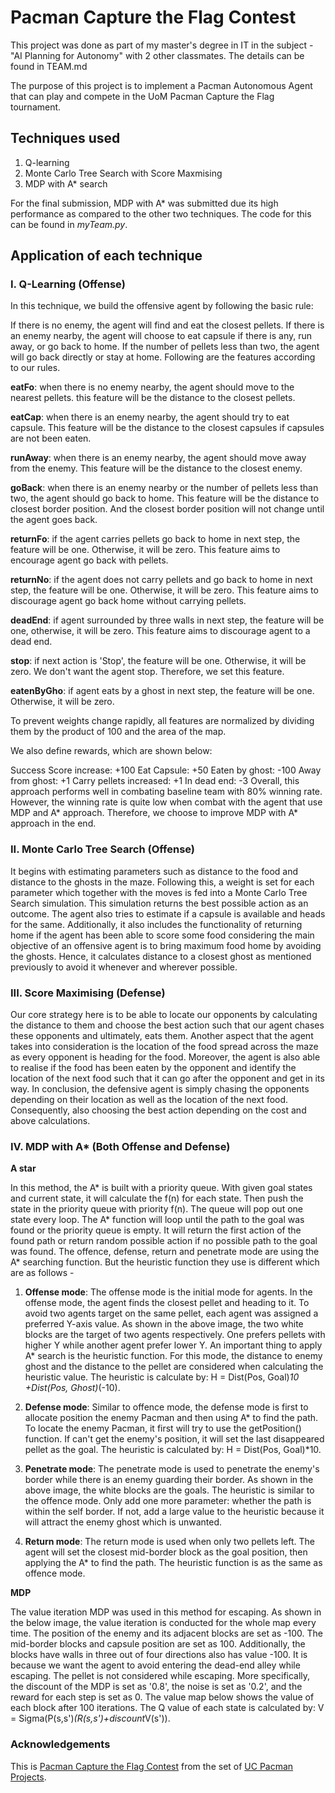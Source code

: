 # Pacman Capture the Flag Contest

This project was done as part of my master's degree in IT in the subject - "AI Planning for Autonomy" with 2 other classmates. The details can be found in TEAM.md 

The purpose of this project is to implement a Pacman Autonomous Agent that can play and compete in the UoM Pacman Capture the Flag tournament.

## Techniques used 

1. Q-learning
2. Monte Carlo Tree Search with Score Maxmising
3. MDP with A* search

For the final submission, MDP with A* was submitted due its high performance as compared to the other two techniques. The code for this can be found in *myTeam.py*.

## Application of each technique

### I. Q-Learning (Offense)

In this technique, we build the offensive agent by following the basic rule:

If there is no enemy, the agent will find and eat the closest pellets.
If there is an enemy nearby, the agent will choose to eat capsule if there is any, run away, or go back to home.
If the number of pellets less than two, the agent will go back directly or stay at home.
Following are the features according to our rules.

**eatFo**: when there is no enemy nearby, the agent should move to the nearest pellets. this feature will be the distance to the closest pellets.

**eatCap**: when there is an enemy nearby, the agent should try to eat capsule. This feature will be the distance to the closest capsules if capsules are not been eaten.

**runAway**: when there is an enemy nearby, the agent should move away from the enemy. This feature will be the distance to the closest enemy.

**goBack**: when there is an enemy nearby or the number of pellets less than two, the agent should go back to home. This feature will be the distance to closest border position. And the closest border position will not change until the agent goes back.

**returnFo**: if the agent carries pellets go back to home in next step, the feature will be one. Otherwise, it will be zero. This feature aims to encourage agent go back with pellets.

**returnNo**: if the agent does not carry pellets and go back to home in next step, the feature will be one. Otherwise, it will be zero. This feature aims to discourage agent go back home without carrying pellets.

**deadEnd**: if agent surrounded by three walls in next step, the feature will be one, otherwise, it will be zero. This feature aims to discourage agent to a dead end.

**stop**: if next action is 'Stop', the feature will be one. Otherwise, it will be zero. We don't want the agent stop. Therefore, we set this feature.

**eatenByGho**: if agent eats by a ghost in next step, the feature will be one. Otherwise, it will be zero.

To prevent weights change rapidly, all features are normalized by dividing them by the product of 100 and the area of the map.

We also define rewards, which are shown below:

Success Score increase: +100
Eat Capsule: +50
Eaten by ghost: -100
Away from ghost: +1
Carry pellets increased: +1
In dead end: -3
Overall, this approach performs well in combating baseline team with 80% winning rate. However, the winning rate is quite low when combat with the agent that use MDP and A* approach. Therefore, we choose to improve MDP with A* approach in the end.

### II. Monte Carlo Tree Search (Offense)

It begins with estimating parameters such as distance to the food and distance to the ghosts in the maze. Following this, a weight is set for each parameter which together with the moves is fed into a Monte Carlo Tree Search simulation. This simulation returns the best possible action as an outcome. The agent also tries to estimate if a capsule is available and heads for the same. Additionally, it also includes the functionality of returning home if the agent has been able to score some food considering the main objective of an offensive agent is to bring maximum food home by avoiding the ghosts. Hence, it calculates distance to a closest ghost as mentioned previously to avoid it whenever and wherever possible.

### III. Score Maximising (Defense)

Our core strategy here is to be able to locate our opponents by calculating the distance to them and choose the best action such that our agent chases these opponents and ultimately, eats them. Another aspect that the agent takes into consideration is the location of the food spread across the maze as every opponent is heading for the food. Moreover, the agent is also able to realise if the food has been eaten by the opponent and identify the location of the next food such that it can go after the opponent and get in its way. In conclusion, the defensive agent is simply chasing the opponents depending on their location as well as the location of the next food. Consequently, also choosing the best action depending on the cost and above calculations.

### IV. MDP with A* (Both Offense and Defense)

**A star** 

In this method, the A* is built with a priority queue. With given goal states and current state, it will calculate the f(n) for each state. Then push the state in the priority queue with priority f(n). The queue will pop out one state every loop. The A* function will loop until the path to the goal was found or the priority queue is empty. It will return the first action of the found path or return random possible action if no possible path to the goal was found. The offence, defense, return and penetrate mode are using the A* searching function. But the heuristic function they use is different which are as follows - 

1. **Offense mode**: The offense mode is the initial mode for agents. In the offense mode, the agent finds the closest pellet and heading to it. To avoid two agents target on the same pellet, each agent was assigned a preferred Y-axis value. As shown in the above image, the two white blocks are the target of two agents respectively. One prefers pellets with higher Y while another agent prefer lower Y. An important thing to apply A* search is the heuristic function. For this mode, the distance to enemy ghost and the distance to the pellet are considered when calculating the heuristic value. The heuristic is calculate by: H = Dist(Pos, Goal)*10 +Dist(Pos, Ghost)*(-10).

2. **Defense mode**: Similar to offence mode, the defense mode is first to allocate position the enemy Pacman and then using A* to find the path. To locate the enemy Pacman, it first will try to use the getPosition() function. If can't get the enemy's position, it will set the last disappeared pellet as the goal. The heuristic is calculated by: H = Dist(Pos, Goal)*10.

3. **Penetrate mode**: The penetrate mode is used to penetrate the enemy's border while there is an enemy guarding their border. As shown in the above image, the white blocks are the goals. The heuristic is similar to the offence mode. Only add one more parameter: whether the path is within the self border. If not, add a large value to the heuristic because it will attract the enemy ghost which is unwanted.

4. **Return mode**: The return mode is used when only two pellets left. The agent will set the closest mid-border block as the goal position, then applying the A* to find the path. The heuristic function is as the same as offence mode.

**MDP** 

The value iteration MDP was used in this method for escaping. As shown in the below image, the value iteration is conducted for the whole map every time. The position of the enemy and its adjacent blocks are set as -100. The mid-border blocks and capsule position are set as 100. Additionally, the blocks have walls in three out of four directions also has value -100. It is because we want the agent to avoid entering the dead-end alley while escaping. The pellet is not considered while escaping. More specifically, the discount of the MDP is set as '0.8', the noise is set as '0.2', and the reward for each step is set as 0. The value map below shows the value of each block after 100 iterations. The Q value of each state is calculated by: V = Sigma(P(s,s')*(R(s,s')+discount*V(s')).

### Acknowledgements

This is [Pacman Capture the Flag Contest](http://ai.berkeley.edu/contest.html) from the set of [UC Pacman Projects](http://ai.berkeley.edu/project_overview.html). 
